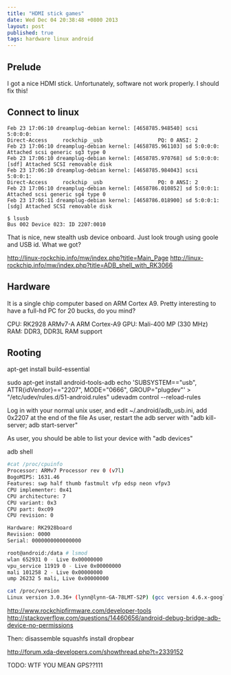 ```yaml
---
title: "HDMI stick games"
date: Wed Dec 04 20:38:48 +0800 2013
layout: post
published: true
tags: hardware linux android 
---
```


## Prelude
I got a nice HDMI stick. Unfortunately, software not work properly. I
should fix this!

## Connect to linux

```
Feb 23 17:06:10 dreamplug-debian kernel: [4658785.948540] scsi 5:0:0:0:
Direct-Access     rockchip _usb                  PQ: 0 ANSI: 2
Feb 23 17:06:10 dreamplug-debian kernel: [4658785.961103] sd 5:0:0:0:
Attached scsi generic sg3 type 0
Feb 23 17:06:10 dreamplug-debian kernel: [4658785.970768] sd 5:0:0:0:
[sdf] Attached SCSI removable disk
Feb 23 17:06:10 dreamplug-debian kernel: [4658785.984043] scsi 5:0:0:1:
Direct-Access     rockchip _usb                  PQ: 0 ANSI: 2
Feb 23 17:06:10 dreamplug-debian kernel: [4658786.010852] sd 5:0:0:1:
Attached scsi generic sg4 type 0
Feb 23 17:06:11 dreamplug-debian kernel: [4658786.018900] sd 5:0:0:1:
[sdg] Attached SCSI removable disk
```

```
$ lsusb
Bus 002 Device 023: ID 2207:0010
```
That is nice, new stealth usb device onboard. Just look trough using
goole and USB id. What we got?

http://linux-rockchip.info/mw/index.php?title=Main_Page
http://linux-rockchip.info/mw/index.php?title=ADB_shell_with_RK3066

## Hardware

It is a single chip computer based on ARM Cortex A9. Pretty interesting
to have a full-hd PC for 20 bucks, do you mind?

CPU: RK2928 ARMv7-A ARM Cortex-A9
GPU: Mali-400 MP (330 MHz)
RAM: DDR3, DDR3L RAM support

## Rooting


apt-get install build-essential



sudo apt-get install android-tools-adb
echo 'SUBSYSTEM=="usb", ATTR{idVendor}=="2207", MODE="0666", GROUP="plugdev"' > "/etc/udev/rules.d/51-android.rules" 
udevadm control --reload-rules

Log in with your normal    unix user, and edit ~/.android/adb_usb.ini,
add 0x2207 at the end of the file
As user, restart the adb server with "adb kill-server; adb
start-server"

As user, you should be able to list your device with "adb devices"

adb shell

```bash
#cat /proc/cpuinfo
Processor: ARMv7 Processor rev 0 (v7l)
BogoMIPS: 1631.46
Features: swp half thumb fastmult vfp edsp neon vfpv3 
CPU implementer: 0x41
CPU architecture: 7
CPU variant: 0x3
CPU part: 0xc09
CPU revision: 0

Hardware: RK2928board
Revision: 0000
Serial: 0000000000000000
```

```bash
root@android:/data # lsmod
wlan 652931 0 - Live 0x00000000
vpu_service 11919 0 - Live 0x00000000
mali 101258 2 - Live 0x00000000
ump 26232 5 mali, Live 0x00000000
```

```bash
cat /proc/version                                         
Linux version 3.0.36+ (lynn@lynn-GA-78LMT-S2P) (gcc version 4.6.x-google 20120106 (prerelease) (GCC) ) #1 PREEMPT Wed Oct 9 17:11:20 CST 2013
```

http://www.rockchipfirmware.com/developer-tools
http://stackoverflow.com/questions/14460656/android-debug-bridge-adb-device-no-permissions


Then:
disassemble squashfs
install dropbear


http://forum.xda-developers.com/showthread.php?t=2339152


TODO: WTF YOU MEAN GPS??111
